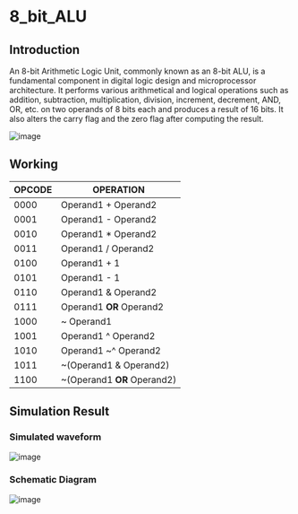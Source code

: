 # 8_bit_ALU
## Introduction
An 8-bit Arithmetic Logic Unit, commonly known as an 8-bit ALU, is a fundamental component in digital logic design and microprocessor architecture. It performs various arithmetical and logical operations such as addition, subtraction, multiplication, division, increment, decrement, AND, OR, etc. on two operands of 8 bits each and produces a result of 16 bits. It also alters the carry flag and the zero flag after computing the result.

![image](https://github.com/875keshav/8_bit_ALU/assets/126338618/3bfaa7cf-1755-4f01-8103-02a6f44f0e0d)

## Working

| OPCODE | OPERATION |
|----------|----------|
| 0000 | Operand1  +  Operand2|
| 0001 | Operand1  -  Operand2|
| 0010 | Operand1  *  Operand2|
| 0011 | Operand1  /  Operand2|
| 0100 | Operand1  +  1 |
| 0101 | Operand1  -  1 |
| 0110 | Operand1  &  Operand2|
| 0111 | Operand1  **OR**   Operand2|
| 1000 | ~ Operand1 | 
| 1001 | Operand1  ^  Operand2|
| 1010 | Operand1  ~^  Operand2|
| 1011 | ~(Operand1  &  Operand2)|
| 1100 | ~(Operand1  **OR**  Operand2)|


## Simulation Result
### Simulated waveform
![image](https://github.com/875keshav/8_bit_ALU/assets/126338618/979f9a09-0f9c-478b-8230-be26c6dcedcb)

### Schematic Diagram
![image](https://github.com/875keshav/8_bit_ALU/assets/126338618/5af2c8ca-888d-4ea3-b896-48341d0394c9)
